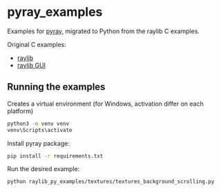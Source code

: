 # pyray_examples

Examples for [pyray](), migrated to Python from the raylib C examples.

Original C examples:
- [raylib](https://github.com/raysan5/raylib/tree/master/examples)
- [raylib GUI](https://github.com/raysan5/raygui/tree/master/examples)

## Running the examples

Creates a virtual environment (for Windows, activation differ on each platform)
```bash
python3 -m venv venv
venv\Scripts\activate
```

Install pyray package:
```bash
pip install -r requirements.txt
```

Run the desired example:
```
python raylib_py_examples/textures/textures_background_scrolling.py
```